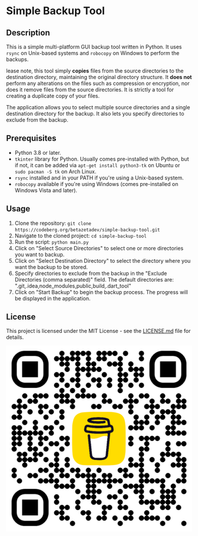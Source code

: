 # Simple Backup Tool

## Description

This is a simple multi-platform GUI backup tool written in Python. It uses `rsync` on Unix-based systems and `robocopy` on Windows to perform the backups. 

lease note, this tool simply **copies** files from the source directories to the destination directory, maintaining the original directory structure. It **does not** perform any alterations on the files such as compression or encryption, nor does it remove files from the source directories. It is strictly a tool for creating a duplicate copy of your files.

The application allows you to select multiple source directories and a single destination directory for the backup. It also lets you specify directories to exclude from the backup. 

## Prerequisites

* Python 3.8 or later.
* `tkinter` library for Python. Usually comes pre-installed with Python, but if not, it can be added via `apt-get install python3-tk` on Ubuntu or `sudo pacman -S tk` on Arch Linux.
* `rsync` installed and in your PATH if you're using a Unix-based system.
* `robocopy` available if you're using Windows (comes pre-installed on Windows Vista and later).

## Usage

1. Clone the repository: `git clone https://codeberg.org/betazetadev/simple-backup-tool.git`
2. Navigate to the cloned project: `cd simple-backup-tool`
3. Run the script: `python main.py`
4. Click on "Select Source Directories" to select one or more directories you want to backup.
5. Click on "Select Destination Directory" to select the directory where you want the backup to be stored.
6. Specify directories to exclude from the backup in the "Exclude Directories (comma separated)" field. The default directories are: ".git,.idea,node_modules,public,build,.dart_tool"
7. Click on "Start Backup" to begin the backup process. The progress will be displayed in the application.

## License

This project is licensed under the MIT License - see the [LICENSE.md](LICENSE.md) file for details.

[<img src="bmc_qr.png">](https://www.buymeacoffee.com/betazetadev "Buy me a coffee if you liked it")